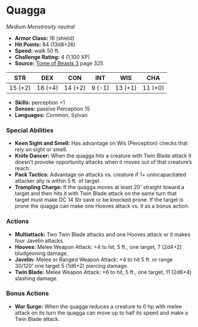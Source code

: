 # Quagga

*Medium* *Monstrosity* *neutral*

- **Armor Class:** 16 (shield)
- **Hit Points:** 84 (13d8+26)
- **Speed:** walk 50 ft.
- **Challenge Rating:** 4 (1,100 XP)
- **Source:** [Tome of Beasts 3](https://koboldpress.com/kpstore/product/tome-of-beasts-3-for-5th-edition/) page 325

| STR | DEX | CON | INT | WIS | CHA |
| --- | --- | --- | --- | --- | --- |
| 15 (+2) | 18 (+4) | 14 (+2) | 9 (-1) | 13 (+1) | 11 (+0) |

- **Skills:** perception +1
- **Senses:** passive Perception 15
- **Languages:** Common, Sylvan

### Special Abilities

- **Keen Sight and Smell:** Has advantage on Wis (Perception) checks that rely on sight or smell.
- **Knife Dancer:** When the quagga hits a creature with Twin Blade attack it doesn’t provoke opportunity attacks when it moves out of that creature’s reach.
- **Pack Tactics:** Advantage on attacks vs. creature if 1+ unincapacitated attacker ally is within 5 ft. of target.
- **Trampling Charge:** If the quagga moves at least 20' straight toward a target and then hits it with Twin Blade attack on the same turn that target must make DC 14 Str save or be knocked prone. If the target is prone the quagga can make one Hooves attack vs. it as a bonus action.

### Actions

- **Multiattack:** Two Twin Blade attacks and one Hooves attack or it makes four Javelin attacks.
- **Hooves:** Melee Weapon Attack: +4 to hit, 5 ft., one target, 7 (2d4+2) bludgeoning damage.
- **Javelin:** Melee or Ranged Weapon Attack: +4 to hit 5 ft. or range 30/120' one target 5 (1d6+2) piercing damage.
- **Twin Blade:** Melee Weapon Attack: +6 to hit, 5 ft., one target, 11 (2d6+4) slashing damage.

### Bonus Actions

- **War Surge:** When the quagga reduces a creature to 0 hp with melee attack on its turn the quagga can move up to half its speed and make a Twin Blade attack.


